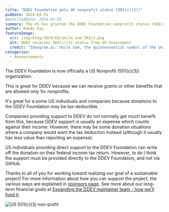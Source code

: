 ```yaml
---
title: "DDEV Foundation gets US nonprofit status (501(c)(3))"
pubDate: 2024-03-31
#modifiedDate: 2024-03-03
summary: The US has granted the DDEV Foundation nonprofit status (501(c)(3))
author: Randy Fay
featureImage:
  src: /img/blog/2024/03/uncle-sam-501c3.png
  alt: DDEV receives 501(c)(3) status from US Government
  credit: "Ideogram.ai: Uncle Sam, the quintessential symbol of the United States, proudly presenting a scroll to a representative of the DDEV Foundation."
categories:
  - Announcements
---
```


The DDEV Foundation is now officially a US Nonprofit (501(c)(3)) organization.

This is great for DDEV because we can receive grants or other benefits that are allowed only for nonprofits.

It's great for a some US individuals and companies because donations to the DDEV Foundation may be tax-deductible.

Companies providing support to DDEV do not normally get much benefit from this, because DDEV support is usually an expense which counts against their income. However, there may be some donation situations where a company would want the tax deduction instead (although it usually has less value than reporting an expense).

US individuals providing direct support to the DDEV Foundation can write off the donation on their federal income tax return. However, to do I think the support must be provided directly to the DDEV Foundation, and not via GitHub.

Thanks to all of you for working toward realizing our goal of a sustainable project! For more information about how you can support the project, the various ways are explained in [sponsors page](https://github.com/sponsors/ddev). See more about our long-term financial goals at [Expanding the DDEV maintainer team - how we'll fund it](expanding-ddev-maintainer-team.md).

![US 501(c)(3) non-profit](/img/blog/2024/03/501c3.png)
